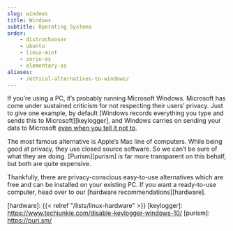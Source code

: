 ```yaml
---
slug: windows
title: Windows
subtitle: Operating Systems
order:
    - distrochooser
    - ubuntu
    - linux-mint
    - zorin-os
    - elementary-os
aliases:
    - /ethical-alternatives-to-windows/
---
```


If you’re using a PC, it’s probably running Microsoft Windows. Microsoft has come under sustained criticism for not respecting their users’ privacy. Just to give one example, by default [Windows records everything you type and sends this to Microsoft][keylogger], and Windows carries on sending your data to Microsoft [even when you tell it not to][chatterbox].

The most famous alternative is Apple’s Mac line of computers. While being good at privacy, they use closed source software. So we can’t be sure of what they are doing. [Purism][purism] is far more transparent on this behalf, but both are quite expensive.

Thankfully, there are privacy-conscious easy-to-use alternatives which are free and can be installed on your existing PC. If you want a ready-to-use computer, head over to our [hardware recommendations][hardware].

[chatterbox]: https://arstechnica.com/information-technology/2015/08/even-when-told-not-to-windows-10-just-cant-stop-talking-to-microsoft/
[hardware]: {{< relref "/lists/linux-hardware" >}}
[keylogger]: https://www.techjunkie.com/disable-keylogger-windows-10/
[purism]: https://puri.sm/